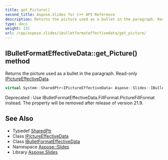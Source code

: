 ```yaml
---
title: get_Picture()
second_title: Aspose.Slides for C++ API Reference
description: Returns the picture used as a bullet in the paragraph. Read-only IPictureEffectiveData.
type: docs
weight: 131
url: /cpp/aspose.slides/ibulletformateffectivedata/get_picture/
---
```

## IBulletFormatEffectiveData::get_Picture() method


Returns the picture used as a bullet in the paragraph. Read-only [IPictureEffectiveData](../../ipictureeffectivedata/).

```cpp
virtual System::SharedPtr<IPictureEffectiveData> Aspose::Slides::IBulletFormatEffectiveData::get_Picture()=0
```


Deprecated
:   Use IBulletFormatEffectiveData.FillFormat.PictureFillFormat instead. The property will be removed after release of version 21.9.

## See Also

* Typedef [SharedPtr](../../system/sharedptr/)
* Class [IPictureEffectiveData](../ipictureeffectivedata/)
* Class [IBulletFormatEffectiveData](./)
* Namespace [Aspose::Slides](../)
* Library [Aspose.Slides](../../)